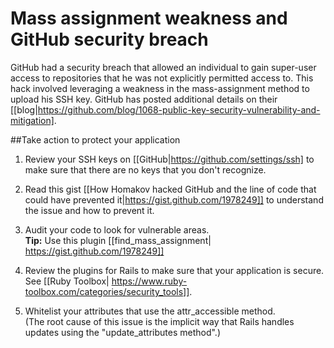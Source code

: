 # Mass assignment weakness and GitHub security breach 

GitHub had a security breach that allowed an individual to gain super-user access to repositories that he was not explicitly permitted access to.  This hack involved leveraging a weakness in the mass-assignment method to upload his SSH key.  GitHub has posted additional details on their [[blog|https://github.com/blog/1068-public-key-security-vulnerability-and-mitigation].


##Take action to protect your application

1. Review your SSH keys on [[GitHub|https://github.com/settings/ssh] to make sure that there are no keys that you don't recognize.

2. Read this gist [[How Homakov hacked GitHub and the line of code that could have prevented it|https://gist.github.com/1978249]] to understand the issue and how to prevent it.
 
3. Audit your code to look for vulnerable areas.  
   **Tip:** Use this plugin  [[find_mass_assignment| https://gist.github.com/1978249]]

4. Review the plugins for Rails to make sure that your application is secure. See [[Ruby Toolbox| https://www.ruby-toolbox.com/categories/security_tools]].

5. Whitelist your attributes that use the attr_accessible method.  
    (The root cause of this issue is the implicit way that Rails handles updates using the "update_attributes method".)


